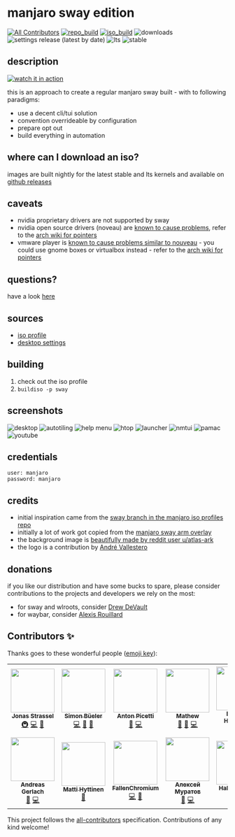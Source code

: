 # manjaro sway edition
[![All Contributors](https://img.shields.io/badge/dynamic/json?color=important&label=contributors&query=%24.contributors.length&url=https%3A%2F%2Fraw.githubusercontent.com%2FManjaro-Sway%2Fmanjaro-sway%2Fmain%2F.all-contributorsrc)](#contributors-)
[![repo_build](https://github.com/manjaro-sway/packages/workflows/repo-add/badge.svg?event=repository_dispatch)](https://github.com/manjaro-sway/packages/actions)
[![iso_build](https://github.com/manjaro-sway/manjaro-sway/workflows/iso_build/badge.svg?event=repository_dispatch)](https://github.com/manjaro-sway/manjaro-sway/actions)
![downloads](https://img.shields.io/badge/dynamic/json?color=green&label=downloads&cache=3600&query=count&url=https%3A%2F%2Freleases-download-count.vercel.app%2Fapi%2Fmanjaro-sway%2Fmanjaro-sway%3Fsuffix%3Diso%2Czip)
![settings release (latest by date)](https://img.shields.io/github/v/release/manjaro-sway/desktop-settings)
![lts](https://img.shields.io/badge/dynamic/json?label=lts&query=%24%5B%3A1%5D.packageName&url=https%3A%2F%2Fkernel-info.manjaro-sway.download%2F%3Fcategory%3Dlongterm)
![stable](https://img.shields.io/badge/dynamic/json?label=stable&query=%24%5B%3A1%5D.packageName&url=https%3A%2F%2Fkernel-info.manjaro-sway.download%2F%3Fcategory%3Dstable)

## description

[![watch it in action](https://img.youtube.com/vi/34DIO61GxAE/0.jpg)](https://www.youtube.com/watch?v=34DIO61GxAE "watch it in action")

this is an approach to create a regular manjaro sway built - with to following paradigms:

- use a decent cli/tui solution
- convention overrideable by configuration
- prepare opt out
- build everything in automation

## where can I download an iso?

images are built nightly for the latest stable and lts kernels and available on [github releases](https://github.com/manjaro-sway/manjaro-sway/releases)

## caveats

- nvidia proprietary drivers are not supported by sway
- nvidia open source drivers (noveau) are [known to cause problems](https://github.com/Manjaro-Sway/manjaro-sway/issues/140), refer to the [arch wiki for pointers](https://wiki.archlinux.org/title/Sway#Sway_v1.6_shows_garbage_or_blank_screen_when_using_nouveau)
- vmware player is [known to cause problems similar to nouveau](https://github.com/Manjaro-Sway/manjaro-sway/issues/139) - you could use gnome boxes or virtualbox instead - refer to the [arch wiki for pointers](https://wiki.archlinux.org/title/Sway#Virtualization) 

## questions?

have a look [here](SUPPORT.md)

## sources

- [iso profile](https://github.com/manjaro-sway/iso-profiles/tree/sway/community/sway)
- [desktop settings](https://github.com/manjaro-sway/desktop-settings/tree/sway/community/sway)

## building

1. check out the iso profile
2. `buildiso -p sway`

## screenshots

![desktop](docs/_includes/desktop.png?raw=true)
![autotiling](docs/_includes/autotiling.png?raw=true)
![help menu](docs/_includes/help.png?raw=true)
![htop](docs/_includes/htop.png?raw=true)
![launcher](docs/_includes/launcher.png?raw=true)
![nmtui](docs/_includes/nmtui.png?raw=true)
![pamac](docs/_includes/pamac.png?raw=true)
![youtube](docs/_includes/youtube.png?raw=true)

## credentials

```
user: manjaro
password: manjaro
```

## credits

- initial inspiration came from the [sway branch in the manjaro iso profiles repo](https://gitlab.manjaro.org/profiles-and-settings/iso-profiles/-/tree/sway)
- initially a lot of work got copied from the [manjaro sway arm overlay](https://gitlab.manjaro.org/manjaro-arm/applications/arm-profiles/-/tree/master/overlays/sway)
- the background image is [beautifully made by reddit user u/atlas-ark](https://www.reddit.com/r/wallpaper/comments/kmh680/1920x1080_all_resolutions_available_dark_light/?utm_source=share&utm_medium=web2x&context=3)
- the logo is a contribution by [André Vallestero](https://github.com/AndreVallestero)

## donations

if you like our distribution and have some bucks to spare, please consider contributions to the projects and developers we rely on the most:

- for sway and wlroots, consider [Drew DeVault](https://drewdevault.com/donate)
- for waybar, consider [Alexis Rouillard](https://github.com/sponsors/Alexays)

## Contributors ✨

Thanks goes to these wonderful people ([emoji key](https://allcontributors.org/docs/en/emoji-key)):

<!-- ALL-CONTRIBUTORS-LIST:START - Do not remove or modify this section -->
<!-- prettier-ignore-start -->
<!-- markdownlint-disable -->
<table>
  <tr>
    <td align="center"><a href="https://jonas-strassel.de/"><img src="https://avatars.githubusercontent.com/u/4662748?v=4?s=100" width="100px;" alt=""/><br /><sub><b>Jonas Strassel</b></sub></a><br /><a href="#infra-boredland" title="Infrastructure (Hosting, Build-Tools, etc)">🚇</a> <a href="https://github.com/Manjaro-Sway/manjaro-sway/commits?author=boredland" title="Code">💻</a> <a href="#maintenance-boredland" title="Maintenance">🚧</a></td>
    <td align="center"><a href="https://github.com/simon-bueler"><img src="https://avatars.githubusercontent.com/u/5940667?v=4?s=100" width="100px;" alt=""/><br /><sub><b>Simon Büeler</b></sub></a><br /><a href="https://github.com/Manjaro-Sway/manjaro-sway/commits?author=simon-bueler" title="Code">💻</a> <a href="#maintenance-simon-bueler" title="Maintenance">🚧</a> <a href="#ideas-simon-bueler" title="Ideas, Planning, & Feedback">🤔</a></td>
    <td align="center"><a href="https://github.com/AntonPicetti"><img src="https://avatars.githubusercontent.com/u/31367653?v=4?s=100" width="100px;" alt=""/><br /><sub><b>Anton Picetti</b></sub></a><br /><a href="https://github.com/Manjaro-Sway/manjaro-sway/issues?q=author%3AAntonPicetti" title="Bug reports">🐛</a> <a href="https://github.com/Manjaro-Sway/manjaro-sway/commits?author=AntonPicetti" title="Code">💻</a></td>
    <td align="center"><a href="https://github.com/Mathew-D"><img src="https://avatars.githubusercontent.com/u/44036272?v=4?s=100" width="100px;" alt=""/><br /><sub><b>Mathew</b></sub></a><br /><a href="https://github.com/Manjaro-Sway/manjaro-sway/issues?q=author%3AMathew-D" title="Bug reports">🐛</a> <a href="#ideas-Mathew-D" title="Ideas, Planning, & Feedback">🤔</a> <a href="https://github.com/Manjaro-Sway/manjaro-sway/commits?author=Mathew-D" title="Code">💻</a></td>
    <td align="center"><a href="https://github.com/bhartshorn"><img src="https://avatars.githubusercontent.com/u/56871?v=4?s=100" width="100px;" alt=""/><br /><sub><b>Brandon Hartshorn</b></sub></a><br /><a href="https://github.com/Manjaro-Sway/manjaro-sway/issues?q=author%3Abhartshorn" title="Bug reports">🐛</a></td>
    <td align="center"><a href="https://www.andrevallestero.com"><img src="https://avatars.githubusercontent.com/u/39736205?v=4?s=100" width="100px;" alt=""/><br /><sub><b>Andre Vallestero</b></sub></a><br /><a href="#design-AndreVallestero" title="Design">🎨</a></td>
    <td align="center"><a href="http://falco.dev"><img src="https://avatars.githubusercontent.com/u/1385470?v=4?s=100" width="100px;" alt=""/><br /><sub><b>Rafael dos Santos Silva</b></sub></a><br /><a href="https://github.com/Manjaro-Sway/manjaro-sway/commits?author=xfalcox" title="Code">💻</a></td>
  </tr>
  <tr>
    <td align="center"><a href="http://www.appelgriebsch.org"><img src="https://avatars.githubusercontent.com/u/6803419?v=4?s=100" width="100px;" alt=""/><br /><sub><b>Andreas Gerlach</b></sub></a><br /><a href="#ideas-appelgriebsch" title="Ideas, Planning, & Feedback">🤔</a> <a href="https://github.com/Manjaro-Sway/manjaro-sway/commits?author=appelgriebsch" title="Code">💻</a></td>
    <td align="center"><a href="https://github.com/Chrysostomus"><img src="https://avatars.githubusercontent.com/u/12002226?v=4?s=100" width="100px;" alt=""/><br /><sub><b>Matti Hyttinen</b></sub></a><br /><a href="#ideas-Chrysostomus" title="Ideas, Planning, & Feedback">🤔</a></td>
    <td align="center"><a href="https://github.com/FallenChromium"><img src="https://avatars.githubusercontent.com/u/43214067?v=4?s=100" width="100px;" alt=""/><br /><sub><b>FallenChromium</b></sub></a><br /><a href="https://github.com/Manjaro-Sway/manjaro-sway/commits?author=FallenChromium" title="Code">💻</a> <a href="#ideas-FallenChromium" title="Ideas, Planning, & Feedback">🤔</a></td>
    <td align="center"><a href="http://MuratovAS.github.io"><img src="https://avatars.githubusercontent.com/u/50487552?v=4?s=100" width="100px;" alt=""/><br /><sub><b>Алексей Муратов </b></sub></a><br /><a href="https://github.com/Manjaro-Sway/manjaro-sway/issues?q=author%3AMuratovAS" title="Bug reports">🐛</a> <a href="https://github.com/Manjaro-Sway/manjaro-sway/commits?author=MuratovAS" title="Code">💻</a></td>
    <td align="center"><a href="http://www.mscneuro.uni-freiburg.de/"><img src="https://avatars.githubusercontent.com/u/33870649?v=4?s=100" width="100px;" alt=""/><br /><sub><b>Hakan Yilmaz</b></sub></a><br /><a href="https://github.com/Manjaro-Sway/manjaro-sway/issues?q=author%3Ahakanyi" title="Bug reports">🐛</a> <a href="https://github.com/Manjaro-Sway/manjaro-sway/commits?author=hakanyi" title="Code">💻</a></td>
  </tr>
</table>

<!-- markdownlint-restore -->
<!-- prettier-ignore-end -->

<!-- ALL-CONTRIBUTORS-LIST:END -->

This project follows the [all-contributors](https://github.com/all-contributors/all-contributors) specification. Contributions of any kind welcome!
